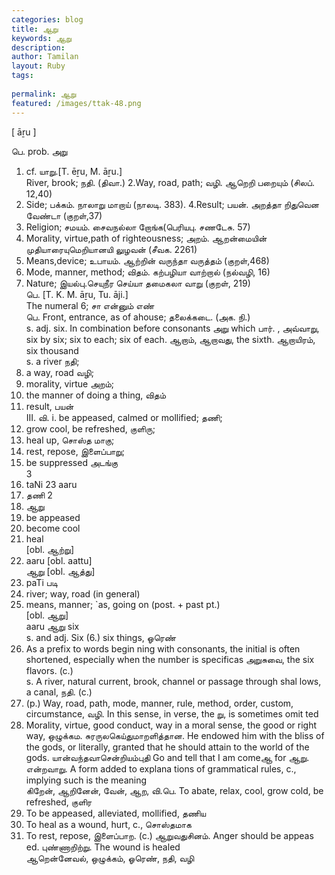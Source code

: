 ```yaml
---
categories: blog
title: ஆறு
keywords: ஆறு
description: 
author: Tamilan
layout: Ruby
tags: 
 
permalink: ஆறு
featured: /images/ttak-48.png
---
```

  
[ āṟu ]  
  
பெ. prob. அறு  
1. cf. யாறு.[T. ēṟu, M. āṟu.]  
River, brook; நதி. (திவா.) 2.Way, road, path; வழி. ஆறெறி பறையும் (சிலப். 12,40)  
3. Side; பக்கம். நாலாறு மாறாய் (நாலடி. 383). 4.Result; பயன். அறத்தா றிதுவென வேண்டா (குறள்,37)  
5. Religion; சமயம். சைவநல்லா றோங்க(பெரியபு. சணடேசு. 57)  
6. Morality, virtue,path of righteousness; அறம். ஆறன்மையின் முதியாரையுமெறியானயி லுழவன் (சீவக. 2261)  
7. Means,device; உபாயம். ஆற்றின் வருந்தா வருத்தம் (குறள்,468)  
8. Mode, manner, method; விதம். கற்பழியா வாற்றால் (நல்வழி, 16)  
9. Nature; இயல்பு.செயுநீர செய்யா தமைகலா வாறு (குறள், 219)  
பெ. [T. K. M. āṟu, Tu. āji.]  
The numeral 6; சா என்னும் எண்  
பெ. Front, entrance, as of ahouse; தலைக்கடை. (அக. நி.)  
s. adj. six. In combination before consonants அறு which பார். , அவ்வாறு, six by six; six to each; six of each. ஆறாம், ஆறாவது, the sixth. ஆறாயிரம், six thousand  
s. a river நதி;  
2. a way, road வழி;  
3. morality, virtue அறம்;  
4. the manner of doing a thing, விதம்  
5. result, பயன்  
III. வி. i. be appeased, calmed or mollified; தணி;  
2. grow cool, be refreshed, குளிரு;  
3. heal up, சொஸ்த மாகு;  
4. rest, repose, இளைப்பாறு;  
5. be suppressed அடங்கு  
3  
1. taNi 23 aaru  
1. தணி 2  
3. ஆறு  
1. be appeased  
2. become cool  
3. heal  
[obl. ஆற்று]  
1. aaru [obl. aattu]  
ஆறு [obl. ஆத்து]  
2. paTi படி  
1. river; way, road (in general)  
2. means, manner; `as, going on (post. + past pt.)  
[obl. ஆறு]  
aaru ஆறு six  
s. and adj. Six (6.) six things, ஓரெண்  
2. As a prefix to words begin ning with consonants, the initial is often shortened, especially when the number is specificas அறுசுவை, the six flavors. (c.)  
s. A river, natural current, brook, channel or passage through shal lows, a canal, நதி. (c.)  
2. (p.) Way, road, path, mode, manner, rule, method, order, custom, circumstance, வழி. In this sense, in verse, the று, is sometimes omit ted  
3. Morality, virtue, good conduct, way in a moral sense, the good or right way, ஒழுக்கம. சுரருலகெய்துமாறளித்தான. He endowed him with the bliss of the gods, or literally, granted that he should attain to the world of the gods. யான்வந்தவாசென்றியம்புதி Go and tell that I am comeஆ for ஆறு. என்றவாறு. A form added to explana tions of grammatical rules, c., implying such is the meaning  
கிறேன், ஆறினேன், வேன், ஆற, வி.பெ. To abate, relax, cool, grow cold, be refreshed, குளிர  
2. To be appeased, alleviated, mollified, தணிய  
3. To heal as a wound, hurt, c., சொஸ்தமாக  
4. To rest, repose, இளைப்பாற. (c.) ஆறுவதுசினம். Anger should be appeas ed. புண்ணாறிற்று. The wound is healed  
ஆறென்னேவல், ஒழுக்கம், ஓரெண், நதி, வழி
